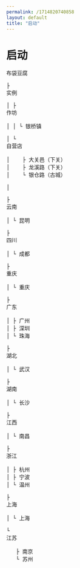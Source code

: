```yaml
---
permalink: /1714820740858
layout: default
title: "启动"
---
```


<h1>启动</h1>

<pre>
<div class="collapse"><span class="collapse-toggler" data-toggle="collapse">布袋豆腐</span><div class="collapse-body">
├ <div class="collapse"><span class="collapse-toggler" data-toggle="collapse">实例</span><div class="collapse-body">
│ ├ <div class="collapse"><span class="collapse-toggler" data-toggle="collapse">作坊</span><div class="collapse-body">
│ │ └ 银桥镇</div></div>
│ └ <div class="collapse"><span class="collapse-toggler" data-toggle="collapse">自营店</span><div class="collapse-body">
│    ├ 大关邑（下关）
│    ├ 龙溪路（下关）
│    └ 银仓路（古城）</div></div>
│</div></div>
├ <div class="collapse"><span class="collapse-toggler" data-toggle="collapse">云南</span><div class="collapse-body">
│ └ 昆明</div></div>
├ <div class="collapse"><span class="collapse-toggler" data-toggle="collapse">四川</span><div class="collapse-body">
│ └ 成都</div></div>
├ <div class="collapse"><span class="collapse-toggler" data-toggle="collapse">重庆</span><div class="collapse-body">
│ └ 重庆</div></div>
├ <div class="collapse"><span class="collapse-toggler" data-toggle="collapse">广东</span><div class="collapse-body">
│ ├ 广州
│ ├ 深圳
│ └ 珠海</div></div>
├ <div class="collapse"><span class="collapse-toggler" data-toggle="collapse">湖北</span><div class="collapse-body">
│ └ 武汉</div></div>
├ <div class="collapse"><span class="collapse-toggler" data-toggle="collapse">湖南</span><div class="collapse-body">
│ └ 长沙</div></div>
├ <div class="collapse"><span class="collapse-toggler" data-toggle="collapse">江西</span><div class="collapse-body">
│ └ 南昌</div></div>
├ <div class="collapse"><span class="collapse-toggler" data-toggle="collapse">浙江</span><div class="collapse-body">
│ ├ 杭州
│ ├ 宁波
│ └ 温州</div></div>
├ <div class="collapse"><span class="collapse-toggler" data-toggle="collapse">上海</span><div class="collapse-body">
│ └ 上海</div></div>
└ <div class="collapse"><span class="collapse-toggler" data-toggle="collapse">江苏</span><div class="collapse-body">
   ├ 南京
   └ 苏州</div></div>
</div></div></pre>

<script>    
  window.addEventListener('load', function() {
    document.querySelectorAll('.collapse')
      .forEach(function(collapse) {
        var toggler = collapse.querySelector('.collapse-toggler');
        var body = collapse.querySelector('.collapse-body');
        
        toggler.onclick = function() {
          toggler.classList.toggle('active');
          body.classList.toggle('active');
        };
      });
  }, false);
</script>